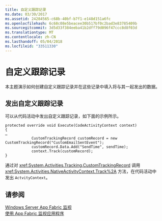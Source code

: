 ```yaml
---
title: 自定义跟踪记录
ms.date: 03/30/2017
ms.assetid: 24284565-c68b-40bf-b7f1-e148d151a6fc
ms.openlocfilehash: 6c68c08e5beacee30b517bf0c2bad3e83785409b
ms.sourcegitcommit: 3d5d33f384eeba41b2dff79d096f47ccc8d8f03d
ms.translationtype: MT
ms.contentlocale: zh-CN
ms.lasthandoff: 05/04/2018
ms.locfileid: "33511330"
---
```

# <a name="custom-tracking-records"></a>自定义跟踪记录
本主题演示如何创建自定义跟踪记录并在这些记录中填入将与其一起发出的数据。  
  
## <a name="emitting-custom-tracking-records"></a>发出自定义跟踪记录  
 可以从代码活动中发出自定义跟踪记录，如下面的示例所示。  
  
```  
protected override void Execute(CodeActivityContext context)  
{  
…  
            CustomTrackingRecord customRecord = new CustomTrackingRecord("CustomEmailSentEvent");  
            customRecord.Data.Add("SendTime", sendTime);  
            context.Track(customRecord);  
}  
```  
  
 通过对 <xref:System.Activities.Tracking.CustomTrackingRecord> 调用 <xref:System.Activities.NativeActivityContext.Track%2A> 方法，在代码活动中发出 `ActvityContext`。  
  
## <a name="see-also"></a>请参阅  
 [Windows Server App Fabric 监视](http://go.microsoft.com/fwlink/?LinkId=201273)  
 [使用 App Fabric 监视应用程序](http://go.microsoft.com/fwlink/?LinkId=201275)
